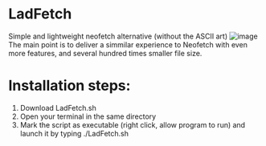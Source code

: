 # LadFetch
Simple and lightweight neofetch alternative (without the ASCII art) 
![image](https://user-images.githubusercontent.com/108401269/197394458-9cd38dff-558d-43c7-8e62-daa4069357d1.png)
The main point is to deliver a simmilar experience to Neofetch with even more features, and several hundred times smaller file size.

# Installation steps:
1. Download LadFetch.sh
2. Open your terminal in the same directory
3. Mark the script as executable (right click, allow program to run) and launch it by typing ./LadFetch.sh
